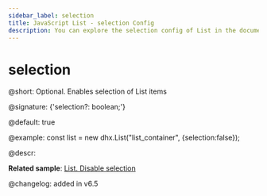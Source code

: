```yaml
---
sidebar_label: selection
title: JavaScript List - selection Config 
description: You can explore the selection config of List in the documentation of the DHTMLX JavaScript UI library. Browse developer guides and API reference, try out code examples and live demos, and download a free 30-day evaluation version of DHTMLX Suite 7.
---
```


# selection

@short: Optional. Enables selection of List items

@signature: {'selection?: boolean;'}

@default: true

@example:
const list = new dhx.List("list_container", {selection:false});

@descr:

**Related sample**: [List. Disable selection](https://snippet.dhtmlx.com/dk4czs1z)

@changelog: added in v6.5

[comment]: # (@relatedapi: list/api/selection/selection_disable_method.md list/api/selection/selection_enable_method.md)

[comment]: # (@related: list/configuration.md#selection-of-items)
